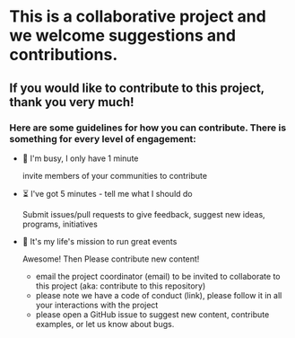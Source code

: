 # This is a collaborative project and we welcome suggestions and contributions.
## If you would like to contribute to this project, thank you very much! 
### Here are some guidelines for how you can contribute. There is something for every level of engagement:


- 🏃 I'm busy, I only have 1 minute

     invite members of your communities to contribute


- ⏳ I've got 5 minutes - tell me what I should do

     Submit issues/pull requests to give feedback, suggest new ideas, programs, initiatives


- 🎉 It's my life's mission to run great events

     Awesome! Then Please contribute new content!
     - email the project coordinator (email) to be invited to collaborate to this project (aka: contribute to this repository)
     - please note we have a code of conduct (link), please follow it in all your interactions with the project
     - please open a GitHub issue to suggest new content, contribute examples, or let us know about bugs.






